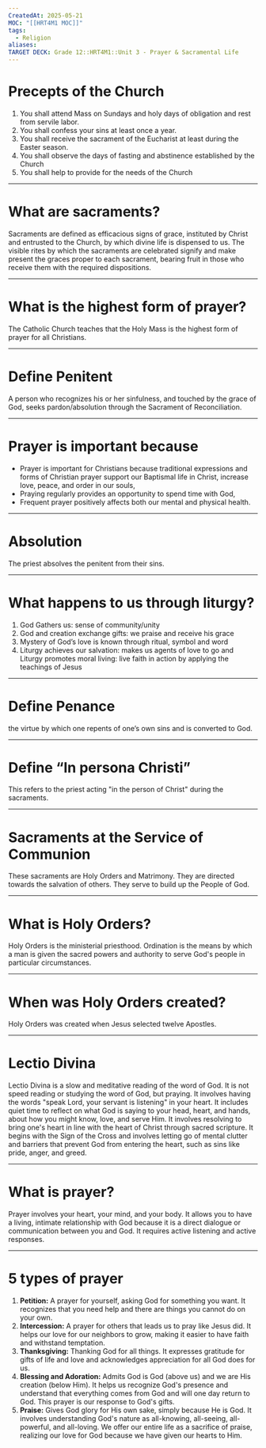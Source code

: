 ```yaml
---
CreatedAt: 2025-05-21
MOC: "[[HRT4M1 MOC]]"
tags:
  - Religion
aliases: 
TARGET DECK: Grade 12::HRT4M1::Unit 3 - Prayer & Sacramental Life
---
```

# Precepts of the Church
1. You shall attend Mass on Sundays and holy days of obligation and rest from servile labor.
2. You shall confess your sins at least once a year.
3. You shall receive the sacrament of the Eucharist at least during the Easter season.
4. You shall observe the days of fasting and abstinence established by the Church
5. You shall help to provide for the needs of the Church
<!--ID: 1748199550461-->


___
# What are sacraments?
Sacraments are defined as efficacious signs of grace, instituted by Christ and entrusted to the Church, by which divine life is dispensed to us. The visible rites by which the sacraments are celebrated signify and make present the graces proper to each sacrament, bearing fruit in those who receive them with the required dispositions.
<!--ID: 1748199550468-->


___
# What is the highest form of prayer?
The Catholic Church teaches that the Holy Mass is the highest form of prayer for all Christians.
<!--ID: 1748199550473-->


___
# Define Penitent
A person who recognizes his or her sinfulness, and touched by the grace of God, seeks pardon/absolution through the Sacrament of Reconciliation.
<!--ID: 1748199550477-->


___
# Prayer is important because
- Prayer is important for Christians because traditional expressions and forms of Christian prayer support our Baptismal life in Christ, increase love, peace, and order in our souls, 
- Praying regularly provides an opportunity to spend time with God,  
- Frequent prayer positively affects both our mental and physical health.
<!--ID: 1748199550481-->


___
# Absolution
The priest absolves the penitent from their sins. 
<!--ID: 1748199550485-->


___
# What happens to us through liturgy?
1. God Gathers us: sense of community/unity
2. God and creation exchange gifts: we praise and receive his grace
3. Mystery of God’s love is known through ritual, symbol and word
4. Liturgy achieves our salvation: makes us agents of love to go and Liturgy promotes moral living: live faith in action by applying the teachings of Jesus
<!--ID: 1748199550489-->


___
# Define Penance
the virtue by which one repents of one’s own sins and is converted to God. 
<!--ID: 1748199550493-->


___
# Define “In persona Christi”
This refers to the priest acting "in the person of Christ" during the sacraments.
<!--ID: 1748199550497-->


___
# Sacraments at the Service of Communion
These sacraments are Holy Orders and Matrimony. They are directed towards the salvation of others. They serve to build up the People of God.
<!--ID: 1748199550502-->


___
# What is Holy Orders?
Holy Orders is the ministerial priesthood. Ordination is the means by which a man is given the sacred powers and authority to serve God's people in particular circumstances.
<!--ID: 1748199550506-->


___
# When was Holy Orders created?
Holy Orders was created when Jesus selected twelve Apostles.
<!--ID: 1748199550510-->


___
# Lectio Divina
Lectio Divina is a slow and meditative reading of the word of God. It is not speed reading or studying the word of God, but praying. It involves having the words "speak Lord, your servant is listening" in your heart. It includes quiet time to reflect on what God is saying to your head, heart, and hands, about how you might know, love, and serve Him. It involves resolving to bring one's heart in line with the heart of Christ through sacred scripture. It begins with the Sign of the Cross and involves letting go of mental clutter and barriers that prevent God from entering the heart, such as sins like pride, anger, and greed.
<!--ID: 1748199550514-->


___
# What is prayer?
Prayer involves your heart, your mind, and your body. It allows you to have a living, intimate relationship with God because it is a direct dialogue or communication between you and God. It requires active listening and active responses.
<!--ID: 1748199550518-->


___
# 5 types of prayer
1. **Petition:** A prayer for yourself, asking God for something you want. It recognizes that you need help and there are things you cannot do on your own.
2. **Intercession:** A prayer for others that leads us to pray like Jesus did. It helps our love for our neighbors to grow, making it easier to have faith and withstand temptation.
3. **Thanksgiving:** Thanking God for all things. It expresses gratitude for gifts of life and love and acknowledges appreciation for all God does for us.
4. **Blessing and Adoration:** Admits God is God (above us) and we are His creation (below Him). It helps us recognize God's presence and understand that everything comes from God and will one day return to God. This prayer is our response to God's gifts.
5. **Praise:** Gives God glory for His own sake, simply because He is God. It involves understanding God's nature as all-knowing, all-seeing, all-powerful, and all-loving. We offer our entire life as a sacrifice of praise, realizing our love for God because we have given our hearts to Him.
<!--ID: 1748199550522-->
